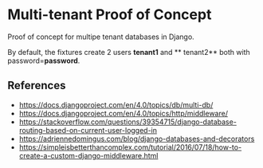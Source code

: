 # Multi-tenant Proof of Concept

Proof of concept for multipe tenant databases in Django.

By default, the fixtures create 2 users **tenant1** and ** tenant2** both with password=**password**.

## References

* https://docs.djangoproject.com/en/4.0/topics/db/multi-db/
* https://docs.djangoproject.com/en/4.0/topics/http/middleware/
* https://stackoverflow.com/questions/39354715/django-database-routing-based-on-current-user-logged-in
* https://adriennedomingus.com/blog/django-databases-and-decorators
* https://simpleisbetterthancomplex.com/tutorial/2016/07/18/how-to-create-a-custom-django-middleware.html
